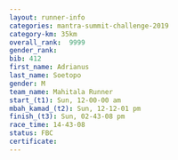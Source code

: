 ```yaml
---
layout: runner-info 
categories: mantra-summit-challenge-2019 
category-km: 35km 
overall_rank:  9999
gender_rank: 
bib: 412
first_name: Adrianus
last_name: Soetopo
gender: M
team_name: Mahitala Runner
start_(t1): Sun, 12-00-00 am
mbah_kamad_(t2): Sun, 12-12-01 pm
finish_(t3): Sun, 02-43-08 pm
race_time: 14-43-08
status: FBC
certificate: 
---
```

